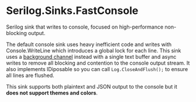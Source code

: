 # Serilog.Sinks.FastConsole

Serilog sink that writes to console, focused on high-performance non-blocking output. 

The default console sink uses heavy inefficient code and writes with Console.WriteLine which introduces a global lock for each line. This sink uses a [background channel](https://ndportmann.com/system-threading-channels/) instead with a single text buffer and async writes to remove all blocking and contention to the console output stream. It also implements IDiposable so you can call `Log.CloseAndFlush();` to ensure all lines are flushed.

This sink supports both plaintext and JSON output to the console but it **does not support themes and colors**.



